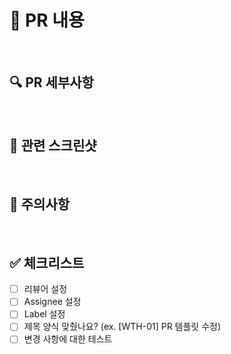 # 📌 PR 내용

<br>

## 🔍 PR 세부사항

<br>

## 📸 관련 스크린샷

<br>

## 📝 주의사항

<br>

## ✅ 체크리스트

- [ ] 리뷰어 설정
- [ ] Assignee 설정
- [ ] Label 설정
- [ ] 제목 양식 맞췄나요? (ex. [WTH-01] PR 템플릿 수정)
- [ ] 변경 사항에 대한 테스트
